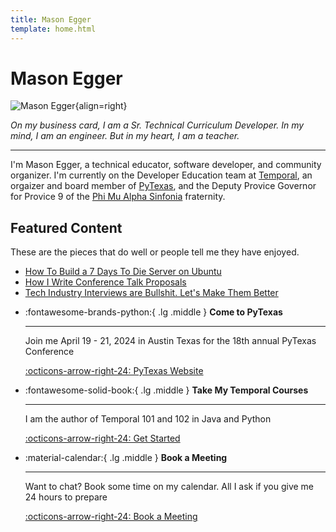```yaml
---
title: Mason Egger
template: home.html
---
```


# Mason Egger

![Mason Egger](https://github.com/masonegger.png){align=right}

_On my business card, I am a Sr. Technical Curriculum Developer. In my mind, I am an engineer. But in my heart, I am a teacher._

--- 

I'm Mason Egger, a technical educator, software developer, and community organizer. 
I'm currently on the Developer Education team at [Temporal](https://temporal.io),
an orgaizer and board member of [PyTexas](https://pytexas.org), and the Deputy
Provice Governor for Provice 9 of the [Phi Mu Alpha Sinfonia](https://sinfonia.org) fraternity.

## Featured Content
These are the pieces that do well or people tell me they have enjoyed.

* [How To Build a 7 Days To Die Server on Ubuntu](tutorials/posts/001-7d2d.md)
* [How I Write Conference Talk Proposals](blog/posts/008-writing_talk_proposals.md)
* [Tech Industry Interviews are Bullshit. Let's Make Them Better](blog/posts/005-interviews.md)

<div class="grid cards" markdown>



-   :fontawesome-brands-python:{ .lg .middle } __Come to PyTexas__

    ---

    Join me April 19 - 21, 2024 in Austin Texas for the 18th annual PyTexas Conference

    [:octicons-arrow-right-24: PyTexas Website](https://pytexas.org)

-   :fontawesome-solid-book:{ .lg .middle } __Take My Temporal Courses__

    ---

    I am the author of Temporal 101 and 102 in Java and Python

    [:octicons-arrow-right-24: Get Started](https://temporal.talentlms.com/index)


-   :material-calendar:{ .lg .middle } __Book a Meeting__

    ---

    Want to chat? Book some time on my calendar. All I ask if you give me 24 hours to prepare

    [:octicons-arrow-right-24: Book a Meeting](https://calendly.com/masonegger)

</div>

<a rel="me" style="display: none;" href="https://fosstodon.org/@masonegger">Mastodon</a>
